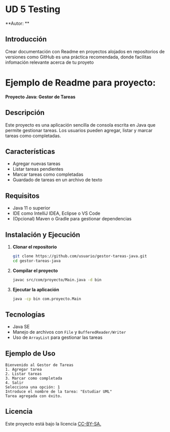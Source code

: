 # UD 5 Testing

**Autor: **

## Introducción

Crear documentación con Readme en proyectos alojados en repositorios de versiones como GitHub es una práctica recomendada, donde facilitas infomación relevante acerca de tu proyeto

# Ejemplo de Readme para proyecto:

**Proyecto Java: Gestor de Tareas**

## Descripción

Este proyecto es una aplicación sencilla de consola escrita en Java que permite gestionar tareas. Los usuarios pueden agregar, listar y marcar tareas como completadas.

## Características

* Agregar nuevas tareas
* Listar tareas pendientes
* Marcar tareas como completadas
* Guardado de tareas en un archivo de texto

## Requisitos

* Java 11 o superior
* IDE como IntelliJ IDEA, Eclipse o VS Code
* (Opcional) Maven o Gradle para gestionar dependencias

## Instalación y Ejecución

1. **Clonar el repositorio**
   ```bash
   git clone https://github.com/usuario/gestor-tareas-java.git
   cd gestor-tareas-java
   ```
2. **Compilar el proyecto**
   ```bash
   javac src/com/proyecto/Main.java -d bin
   ```
3. **Ejecutar la aplicación**
   ```bash
   java -cp bin com.proyecto.Main
   ```

## Tecnologías

* Java SE
* Manejo de archivos con `File` y `BufferedReader/Writer`
* Uso de `ArrayList` para gestionar las tareas

## Ejemplo de Uso

```
Bienvenido al Gestor de Tareas
1. Agregar tarea
2. Listar tareas
3. Marcar como completada
4. Salir
Selecciona una opción: 1
Introduce el nombre de la tarea: "Estudiar UML"
Tarea agregada con éxito.
```

## Licencia

Este proyecto está bajo la licencia [CC-BY-SA.](https://creativecommons.org/licenses/by/4.0/deed.es)
